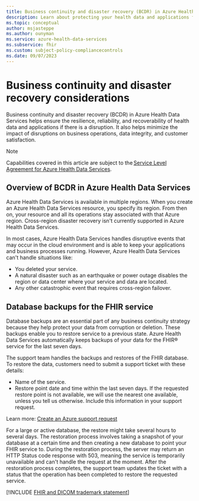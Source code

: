 ```yaml
---
title: Business continuity and disaster recovery (BCDR) in Azure Health Data Services
description: Learn about protecting your health data and applications from disruptions or disasters using BCDR capabilities in Azure Health Data Services.
ms.topic: conceptual
author: msjasteppe
ms.author: ounyman
ms.service: azure-health-data-services
ms.subservice: fhir
ms.custom: subject-policy-compliancecontrols
ms.date: 09/07/2023
---
```

# Business continuity and disaster recovery considerations

Business continuity and disaster recovery (BCDR) in Azure Health Data Services helps ensure the resilience, reliability, and recoverability of health data and applications if there is a disruption. It also helps minimize the impact of disruptions on business operations, data integrity, and customer satisfaction. 

> [!NOTE]
> Capabilities covered in this article are subject to the [Service Level Agreement for Azure Health Data Services](https://www.microsoft.com/licensing/docs/view/Service-Level-Agreements-SLA-for-Online-Services?lang=1).

## Overview of BCDR in Azure Health Data Services

Azure Health Data Services is available in multiple regions. When you create an Azure Health Data Services resource, you specify its region. From then on, your resource and all its operations stay associated with that Azure region. Cross-region disaster recovery isn't currently supported in Azure Health Data Services.

In most cases, Azure Health Data Services handles disruptive events that may occur in the cloud environment and is able to keep your applications and business processes running. However, Azure Health Data Services can't handle situations like:

- You deleted your service.
- A natural disaster such as an earthquake or power outage disables the region or data center where your service and data are located.
- Any other catastrophic event that requires cross-region failover.

## Database backups for the FHIR service

Database backups are an essential part of any business continuity strategy because they help protect your data from corruption or deletion. These backups enable you to restore service to a previous state. Azure Health Data Services automatically keeps backups of your data for the FHIR&reg; service for the last seven days.

The support team handles the backups and restores of the FHIR database. To restore the data, customers need to submit a support ticket with these details:

- Name of the service.
- Restore point date and time within the last seven days. If the requested restore point is not available, we will use the nearest one available, unless you tell us otherwise. Include this information in your support request.

Learn more: [Create an Azure support request](/azure/azure-portal/supportability/how-to-create-azure-support-request)

For a large or active database, the restore might take several hours to several days. The restoration process involves taking a snapshot of your database at a certain time and then creating a new database to point your FHIR service to. During the restoration process, the server may return an HTTP Status code response with 503, meaning the service is temporarily unavailable and can't handle the request at the moment. After the restoration process completes, the support team updates the ticket with a status that the operation has been completed to restore the requested service.

[!INCLUDE [FHIR and DICOM trademark statement](./includes/healthcare-apis-fhir-dicom-trademark.md)]

